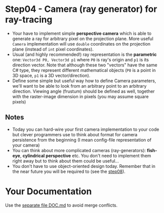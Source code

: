 # Step04 - Camera (ray generator) for ray-tracing
* Your have to implement simple **perspective camera** which
  is able to generate a ray for arbitrary pixel on the projection plane.
  More useful `Camera` implementation will use `double` coordinates
  on the projection plane (instead of `int` pixel coordinates).
* Usual (and highly recommended!) ray representation is the **parametric**
  one: `Vector3d P0, Vector3d p1`
  where `P0` is ray's origin and `p1` is its direction vector. Note that
  although these two "vectors" have the same C# type, they
  represent different mathematical objects (`P0` is a point in 3D space,
  `p1` is a 3D vector/direction).
* Define some simple but useful way how to define Camera parameters, we'll
  want to be able to look from an arbitrary point to an arbitrary direction.
  Viewing angle (frustum) should be defined as well, together with the raster-image
  dimension in pixels (you may assume square pixels)

## Notes
* Today you can hard-wire your first camera implementation to your code but
  clever programmers use to think about format for camera persistence from
  the beginning (I mean config-file representation of your camera)
* You can think about more complicated cameras (ray-generators): **fish-eye**,
  **cylindrical perspective** etc. You don't need to implement them right away
  but to think about them could be useful...
* You don't have to use object-oriented design today.
  Remember that in the near future you will be required to (see
  the [step08](../step08)).

# Your Documentation
Use the [separate file DOC.md](DOC.md) to avoid merge conflicts.
